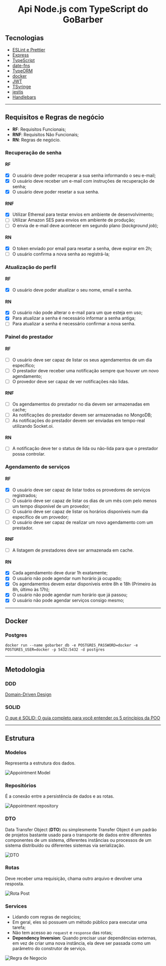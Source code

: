 <h1 align="center">Api Node.js com TypeScript do GoBarber</h1>

## Tecnologias

- [ESLint e Prettier](https://www.notion.so/ESLint-e-Prettier-Trilha-Node-js-d3f3ef576e7f45dfbbde5c25fa662779)
- [Express](https://expressjs.com/)
- [TypeScript](https://www.typescriptlang.org/)
- [date-fns](https://date-fns.org/)
- [TypeORM](https://typeorm.io/)
- [docker](https://www.docker.com/)
- [JWT](https://jwt.io/)
- [TSyringe](https://github.com/microsoft/tsyringe)
- [jestjs](https://jestjs.io/)
- [Handlebars](https://handlebarsjs.com/)

---

## Requisitos e Regras de negócio

- **RF**: Requisitos Funcionais;
- **RNF**: Requisitos Não Funcionais;
- **RN**: Regras de negócio.

### Recuperação de senha

#### RF

- [x] O usuário deve poder recuperar a sua senha informando o seu e-mail;
- [x] O usuário deve receber um e-mail com instruções de recuperação de senha;
- [x] O usuário deve poder resetar a sua senha.

#### RNF

- [x] Utilizar Ethereal para testar envios em ambiente de desenvolvimento;
- [ ] Utilizar Amazon SES para envios em ambiente de produção;
- [ ] O envia de e-mail deve acontecer em segundo plano (_background job_);

#### RN

- [x] O token enviado por email para resetar a senha, deve expirar em 2h;
- [ ] O usuário confirma a nova senha ao registrá-la;

### Atualização do perfil

#### RF

- [x] O usuário deve poder atualizar o seu nome, email e senha.

#### RN

- [x] O usuário não pode alterar o e-mail para um que esteja em uso;
- [x] Para atualizar a senha é necessário informar a senha antiga;
- [ ] Para atualizar a senha é necessário confirmar a nova senha.

### Painel do prestador

#### RF

- [ ] O usuário deve ser capaz de listar os seus agendamentos de um dia específico;
- [ ] O prestador deve receber uma notificação sempre que houver um novo agendamento;
- [ ] O provedor deve ser capaz de ver notificações não lidas.

#### RNF

- [ ] Os agendamentos do prestador no dia devem ser armazenadas em cache;
- [ ] As notificações do prestador devem ser armazenadas no MongoDB;
- [ ] As notificações do prestador devem ser enviadas em tempo-real utilizando Socket.oi.

#### RN

- [ ] A notificação deve ter o status de lida ou não-lida para que o prestador possa controlar.

### Agendamento de serviços

#### RF

- [x] O usuário deve ser capaz de listar todos os provedores de serviços registrados;
- [ ] O usuário deve ser capaz de listar os dias de um mês com pelo menos um tempo disponível de um provedor;
- [ ] O usuário deve ser capaz de listar os horários disponíveis num dia específico de um provedor;
- [ ] O usuário deve ser capaz de realizar um novo agendamento com um prestador.

#### RNF

- [ ] A listagem de prestadores deve ser armazenada em cache.

#### RN

- [x] Cada agendamento deve durar 1h exatamente;
- [x] O usuário não pode agendar num horário já ocupado;
- [x] Os agendamentos devem estar disponíveis entre 8h e 18h (Primeiro às 8h, último às 17h);
- [x] O usuário não pode agendar num horário que já passou;
- [x] O usuário não pode agendar serviços consigo mesmo;

---

## Docker

### Postgres

```
docker run --name gobarber_db -e POSTGRES_PASSWORD=docker -e POSTGRES_USER=docker -p 5432:5432 -d postgres
```

---

## Metodologia

### DDD

[Domain-Driven Design](https://medium.com/spotlight-on-javascript/domain-driven-design-for-javascript-developers-9fc3f681931a)

### SOLID

[O que é SOLID: O guia completo para você entender os 5 princípios da POO](https://medium.com/desenvolvendo-com-paixao/o-que-%C3%A9-solid-o-guia-completo-para-voc%C3%AA-entender-os-5-princ%C3%ADpios-da-poo-2b937b3fc530)

---

## Estrutura

### Modelos

Representa a estrutura dos dados.

![Appointment Model](.github/appointment-model.png)

### Repositórios

É a conexão entre a persistência de dados e as rotas.

![Appointment repository](.github/appointments-repository.png)

### DTO

Data Transfer Object (**DTO**) ou simplesmente Transfer Object é um padrão de projetos bastante usado para o transporte
de dados entre diferentes componentes de um sistema, diferentes instâncias ou processos de um sistema distribuído ou
diferentes sistemas via serialização.

![DTO](.github/dto.png)

### Rotas

Deve receber uma requisição, chama outro arquivo e devolver uma resposta.

![Rota Post](.github/rotas.png)

### Services

- Lidando com regras de negócios;
- Em geral, eles só possuem um método público para executar uma tarefa;
- Não tem acesso ao `request` e `response` das rotas;
- **Dependency Inversion**: Quando precisar usar dependências externas, em vez de criar uma nova instância, ela deve ser
  passada como um parâmetro do construtor de serviço.

![Regra de Negocio](.github/regra-negocio.png)

